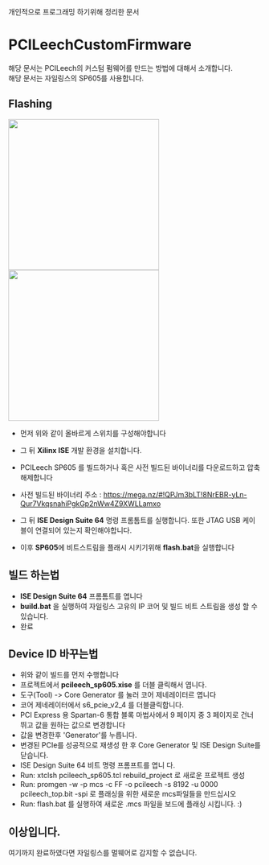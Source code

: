 개인적으로 프로그래밍 하기위해 정리한 문서

# PCILeechCustomFirmware 
  해당 문서는 PCILeech의 커스텀 펌웨어를 만드는 방법에 대해서 소개합니다.  
  해당 문서는 자일링스의 SP605를 사용합니다.
  
## Flashing
<img src="https://gist.githubusercontent.com/ufrisk/c5ba7b360335a13bbac2515e5e7bb9d7/raw/d01be0e485fde5ba09d84be35ca2970038e18577/_gh_fpga_ft601.jpg" height="300"/><img src="https://gist.githubusercontent.com/ufrisk/c5ba7b360335a13bbac2515e5e7bb9d7/raw/d01be0e485fde5ba09d84be35ca2970038e18577/_gh_fpga_sp605.jpg" height="300"/>

- 먼저 위와 같이 올바르게 스위치를 구성해야합니다

- 그 뒤 **Xilinx ISE** 개발 환경을 설치합니다.  
- PCILeech SP605 를 빌드하거나 혹은 사전 빌드된 바이너리를 다운로드하고 압축 해제합니다

- 사전 빌드된 바이너리 주소 : https://mega.nz/#!QPJm3bLT!8NrEBR-yLn-Qur7VkqsnahiPgkGp2nWw4Z9XWLLamxo

- 그 뒤 **ISE Design Suite 64** 명령 프롬톰트를 실행합니다. 또한 JTAG USB 케이블이 연결되어 있는지 확인해야합니다. 
- 이후 **SP605**에 비트스트림을 플래시 시키기위해 **flash.bat**을 실행합니다

## 빌드 하는법
 - **ISE Design Suite 64** 프롬톰트를 엽니다
 - **build.bat** 을 실행하여 자일링스 고유의 IP 코어 및 빌드 비트 스트림을 생성 할 수 있습니다.
 - 완료
 
 
## Device ID 바꾸는법

 - 위와 같이 빌드를 먼저 수행합니다
 - 프로젝트에서 **pcileech_sp605.xise** 를 더블 클릭해서 엽니다.
 - 도구(Tool) -> Core Generator 를 눌러 코어 제네레이터르 엽니다
 - 코어 제네레이터에서 s6_pcie_v2_4 를 더블클릭합니다.
 - PCI Express 용 Spartan-6 통합 블록 마법사에서 9 페이지 중 3 페이지로 건너 뛰고 값을 원하는 값으로 변경합니다
 - 값을 변경한후 'Generator'를 누릅니다.
 - 변경된 PCIe를 성공적으로 재생성 한 후 Core Generator 및 ISE Design Suite를 닫습니다.
 - ISE Design Suite 64 비트 명령 프롬프트를 엽니 다.
 - Run: xtclsh pcileech_sp605.tcl rebuild_project      로 새로운 프로젝트 생성
 - Run: promgen -w -p mcs -c FF -o pcileech -s 8192 -u 0000 pcileech_top.bit -spi       로 플래싱을 위한 새로운 mcs파일들을 만드십시오
 - Run: flash.bat 를 실행하여 새로운 .mcs 파일을 보드에 플래싱 시킵니다. :)
 
 
## 이상입니다.

 여기까지 완료하였다면 자일링스를 멀웨어로 감지할 수 없습니다.
